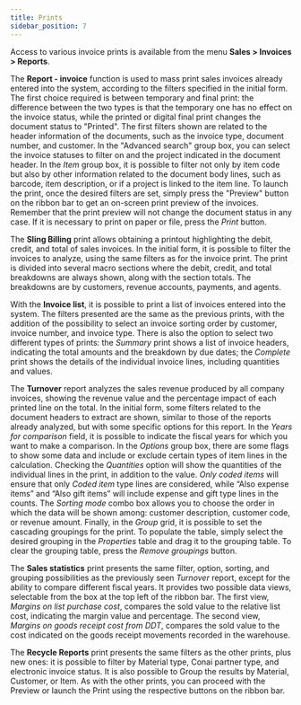 ```yaml
---
title: Prints
sidebar_position: 7
---
```


Access to various invoice prints is available from the menu **Sales > Invoices > Reports**.

The **Report - invoice** function is used to mass print sales invoices already entered into the system, according to the filters specified in the initial form. The first choice required is between temporary and final print: the difference between the two types is that the temporary one has no effect on the invoice status, while the printed or digital final print changes the document status to "Printed". The first filters shown are related to the header information of the documents, such as the invoice type, document number, and customer. In the "Advanced search" group box, you can select the invoice statuses to filter on and the project indicated in the document header.
In the *Item* group box, it is possible to filter not only by item code but also by other information related to the document body lines, such as barcode, item description, or if a project is linked to the item line.
To launch the print, once the desired filters are set, simply press the "Preview" button on the ribbon bar to get an on-screen print preview of the invoices. Remember that the print preview will not change the document status in any case. If it is necessary to print on paper or file, press the *Print* button.

The **Sling Billing** print allows obtaining a printout highlighting the debit, credit, and total of sales invoices.
In the initial form, it is possible to filter the invoices to analyze, using the same filters as for the invoice print. The print is divided into several macro sections where the debit, credit, and total breakdowns are always shown, along with the section totals. The breakdowns are by customers, revenue accounts, payments, and agents.

With the **Invoice list**, it is possible to print a list of invoices entered into the system.
The filters presented are the same as the previous prints, with the addition of the possibility to select an invoice sorting order by customer, invoice number, and invoice type. There is also the option to select two different types of prints: the *Summary* print shows a list of invoice headers, indicating the total amounts and the breakdown by due dates; the *Complete* print shows the details of the individual invoice lines, including quantities and values.

The **Turnover** report analyzes the sales revenue produced by all company invoices, showing the revenue value and the percentage impact of each printed line on the total.
In the initial form, some filters related to the document headers to extract are shown, similar to those of the reports already analyzed, but with some specific options for this report.
In the *Years for comparison* field, it is possible to indicate the fiscal years for which you want to make a comparison. In the *Options* group box, there are some flags to show some data and include or exclude certain types of item lines in the calculation. Checking the *Quantities* option will show the quantities of the individual lines in the print, in addition to the value. *Only coded items* will ensure that only *Coded item* type lines are considered, while “Also expense items” and “Also gift items” will include expense and gift type lines in the counts. The *Sorting mode* combo box allows you to choose the order in which the data will be shown among: customer description, customer code, or revenue amount. Finally, in the *Group* grid, it is possible to set the cascading groupings for the print. To populate the table, simply select the desired grouping in the *Properties* table and drag it to the grouping table. To clear the grouping table, press the *Remove groupings* button.

The **Sales statistics** print presents the same filter, option, sorting, and grouping possibilities as the previously seen *Turnover* report, except for the ability to compare different fiscal years. It provides two possible data views, selectable from the box at the top left of the ribbon bar. The first view, *Margins on list purchase cost*, compares the sold value to the relative list cost, indicating the margin value and percentage. The second view, *Margins on goods receipt cost from DDT*, compares the sold value to the cost indicated on the goods receipt movements recorded in the warehouse.

The **Recycle Reports** print presents the same filters as the other prints, plus new ones: it is possible to filter by Material type, Conai partner type, and electronic invoice status. It is also possible to Group the results by Material, Customer, or Item.
As with the other prints, you can proceed with the Preview or launch the Print using the respective buttons on the ribbon bar.
